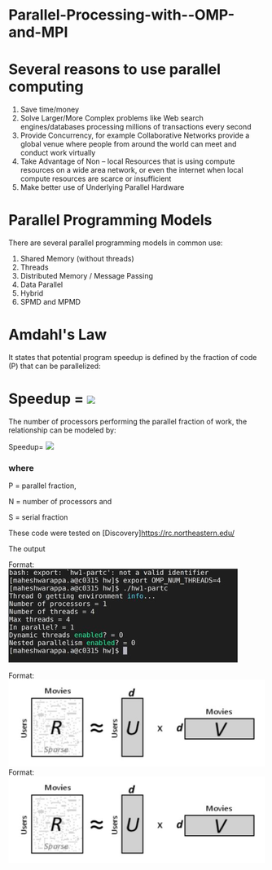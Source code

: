 # Parallel-Processing-with--OMP-and-MPI
# **Several reasons to use parallel computing**

1.	Save time/money
2.	Solve Larger/More Complex problems like Web search engines/databases processing millions of transactions every second
3.	Provide Concurrency, for example Collaborative Networks provide a global venue where people from around the world can meet and conduct work virtually
4.	Take Advantage of Non – local Resources that is using compute resources on a wide area network, or even the internet when local compute resources are scarce or insufficient
5.	Make better use of Underlying Parallel Hardware

# **Parallel Programming Models**

There are several parallel programming models in common use:
1.  Shared Memory (without threads)
2.  Threads
3.  Distributed Memory / Message Passing
4.  Data Parallel
5.  Hybrid
6.  SPMD and MPMD

# **Amdahl's Law**

It states that potential program speedup is defined by the fraction of code (P) that can be parallelized:

# Speedup = **<img src="https://render.githubusercontent.com/render/math?math=\frac{1}{(1-p)}">**

The number of processors performing the parallel fraction of work, the relationship can be modeled by:

Speedup= **<img src="https://render.githubusercontent.com/render/math?math=\frac{1}{((P/N)+S)}">**

### where 
P = parallel fraction, 

N = number of processors and 

S = serial fraction

These code were tested on [Discovery]<https://rc.northeastern.edu/>

The output 

Format: ![Alt Text](https://github.com/Abhishek-Gargha-Maheshwarappa/Parallel-Processing-with--OMP-and-MPI/blob/main/output_screenshots/Hw1-part2-output.JPG)

Format: ![Alt Text](https://github.com/Abhishek-Gargha-Maheshwarappa/Recommendation-systems/blob/master/matrix.JPG)
Format: ![Alt Text](https://github.com/Abhishek-Gargha-Maheshwarappa/Recommendation-systems/blob/master/matrix.JPG)
